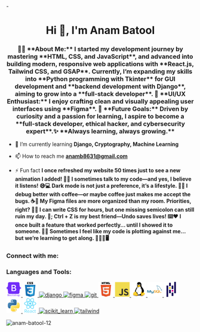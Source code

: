 -<h1 align="center">Hi 👋, I'm Anam Batool</h1>
<h3 align="center">👩‍💻 **About Me:** I started my development journey by mastering **HTML, CSS, and JavaScript**, and advanced into building modern, responsive web applications with **React.js, Tailwind CSS, and GSAP**. Currently, I’m expanding my skills into **Python programming with Tkinter** for GUI development and **backend development with Django**, aiming to grow into a **full-stack developer**. 🎨 **UI/UX Enthusiast:** I enjoy crafting clean and visually appealing user interfaces using **Figma**. 🔐 **Future Goals:** Driven by curiosity and a passion for learning, I aspire to become a **full-stack developer, ethical hacker, and cybersecurity expert**.✨ **Always learning, always growing.**</h3>

- 🌱 I’m currently learning **Django, Cryptography, Machine Learning**

- 📫 How to reach me **anamb8631@gmail.com**

- ⚡ Fun fact **I once refreshed my website 50 times just to see a new animation I added! 🚀✨ I sometimes talk to my code—and yes, I believe it listens! 😅💻 Dark mode is not just a preference, it’s a lifestyle. 🖤🌙 I debug better with coffee—or maybe coffee just makes me accept the bugs. ☕🐞 My Figma files are more organized than my room. Priorities, right? 🎨📂 I can write CSS for hours, but one missing semicolon can still ruin my day. 🤯; Ctrl + Z is my best friend—Undo saves lives! ⌨️❤️ I once built a feature that worked perfectly… until I showed it to someone. 🙈🔄 Sometimes I feel like my code is plotting against me… but we’re learning to get along. 🧑‍💻🤝🖥️**

<h3 align="left">Connect with me:</h3>
<p align="left">
</p>

<h3 align="left">Languages and Tools:</h3>
<p align="left"> <a href="https://getbootstrap.com" target="_blank" rel="noreferrer"> <img src="https://raw.githubusercontent.com/devicons/devicon/master/icons/bootstrap/bootstrap-plain-wordmark.svg" alt="bootstrap" width="40" height="40"/> </a> <a href="https://www.w3schools.com/css/" target="_blank" rel="noreferrer"> <img src="https://raw.githubusercontent.com/devicons/devicon/master/icons/css3/css3-original-wordmark.svg" alt="css3" width="40" height="40"/> </a> <a href="https://www.djangoproject.com/" target="_blank" rel="noreferrer"> <img src="https://cdn.worldvectorlogo.com/logos/django.svg" alt="django" width="40" height="40"/> </a> <a href="https://www.figma.com/" target="_blank" rel="noreferrer"> <img src="https://www.vectorlogo.zone/logos/figma/figma-icon.svg" alt="figma" width="40" height="40"/> </a> <a href="https://git-scm.com/" target="_blank" rel="noreferrer"> <img src="https://www.vectorlogo.zone/logos/git-scm/git-scm-icon.svg" alt="git" width="40" height="40"/> </a> <a href="https://www.w3.org/html/" target="_blank" rel="noreferrer"> <img src="https://raw.githubusercontent.com/devicons/devicon/master/icons/html5/html5-original-wordmark.svg" alt="html5" width="40" height="40"/> </a> <a href="https://developer.mozilla.org/en-US/docs/Web/JavaScript" target="_blank" rel="noreferrer"> <img src="https://raw.githubusercontent.com/devicons/devicon/master/icons/javascript/javascript-original.svg" alt="javascript" width="40" height="40"/> </a> <a href="https://www.linux.org/" target="_blank" rel="noreferrer"> <img src="https://raw.githubusercontent.com/devicons/devicon/master/icons/linux/linux-original.svg" alt="linux" width="40" height="40"/> </a> <a href="https://www.mysql.com/" target="_blank" rel="noreferrer"> <img src="https://raw.githubusercontent.com/devicons/devicon/master/icons/mysql/mysql-original-wordmark.svg" alt="mysql" width="40" height="40"/> </a> <a href="https://pandas.pydata.org/" target="_blank" rel="noreferrer"> <img src="https://raw.githubusercontent.com/devicons/devicon/2ae2a900d2f041da66e950e4d48052658d850630/icons/pandas/pandas-original.svg" alt="pandas" width="40" height="40"/> </a> <a href="https://www.python.org" target="_blank" rel="noreferrer"> <img src="https://raw.githubusercontent.com/devicons/devicon/master/icons/python/python-original.svg" alt="python" width="40" height="40"/> </a> <a href="https://reactjs.org/" target="_blank" rel="noreferrer"> <img src="https://raw.githubusercontent.com/devicons/devicon/master/icons/react/react-original-wordmark.svg" alt="react" width="40" height="40"/> </a> <a href="https://scikit-learn.org/" target="_blank" rel="noreferrer"> <img src="https://upload.wikimedia.org/wikipedia/commons/0/05/Scikit_learn_logo_small.svg" alt="scikit_learn" width="40" height="40"/> </a> <a href="https://tailwindcss.com/" target="_blank" rel="noreferrer"> <img src="https://www.vectorlogo.zone/logos/tailwindcss/tailwindcss-icon.svg" alt="tailwind" width="40" height="40"/> </a> </p>

<p><img align="center" src="https://github-readme-stats.vercel.app/api/top-langs?username=anam-batool-12&show_icons=true&locale=en&layout=compact" alt="anam-batool-12" /></p>
